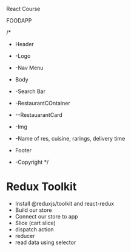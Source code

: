 React Course

FOODAPP

/*
* Header
* -Logo
* -Nav Menu

* Body
* -Search Bar
* -RestaurantCOntainer
* --RestauarantCard 
*   -Img
*    -Name of res, cuisine, rarings, delivery time

* Footer
* -Copyright
*/ 

# Redux Toolkit

- Install @reduxjs/toolkit and react-redux
- Build our store
- Connect our store to app
- Slice (cart slice)
- dispatch action
- reducer
- read data using selector

